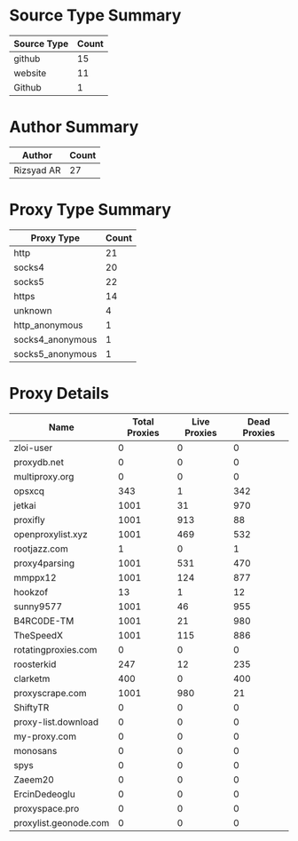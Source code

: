 # Source Type Summary

| Source Type | Count |
|-------------|-------|
| github | 15 |
| website | 11 |
| Github | 1 |


# Author Summary

| Author | Count |
|--------|-------|
| Rizsyad AR | 27 |


# Proxy Type Summary

| Proxy Type | Count |
|------------|-------|
| http | 21 |
| socks4 | 20 |
| socks5 | 22 |
| https | 14 |
| unknown | 4 |
| http_anonymous | 1 |
| socks4_anonymous | 1 |
| socks5_anonymous | 1 |


# Proxy Details

| Name | Total Proxies | Live Proxies | Dead Proxies |
|------|---------------|--------------|---------------|
| zloi-user | 0 | 0 | 0 |
| proxydb.net | 0 | 0 | 0 |
| multiproxy.org | 0 | 0 | 0 |
| opsxcq | 343 | 1 | 342 |
| jetkai | 1001 | 31 | 970 |
| proxifly | 1001 | 913 | 88 |
| openproxylist.xyz | 1001 | 469 | 532 |
| rootjazz.com | 1 | 0 | 1 |
| proxy4parsing | 1001 | 531 | 470 |
| mmppx12 | 1001 | 124 | 877 |
| hookzof | 13 | 1 | 12 |
| sunny9577 | 1001 | 46 | 955 |
| B4RC0DE-TM | 1001 | 21 | 980 |
| TheSpeedX | 1001 | 115 | 886 |
| rotatingproxies.com | 0 | 0 | 0 |
| roosterkid | 247 | 12 | 235 |
| clarketm | 400 | 0 | 400 |
| proxyscrape.com | 1001 | 980 | 21 |
| ShiftyTR | 0 | 0 | 0 |
| proxy-list.download | 0 | 0 | 0 |
| my-proxy.com | 0 | 0 | 0 |
| monosans | 0 | 0 | 0 |
| spys | 0 | 0 | 0 |
| Zaeem20 | 0 | 0 | 0 |
| ErcinDedeoglu | 0 | 0 | 0 |
| proxyspace.pro | 0 | 0 | 0 |
| proxylist.geonode.com | 0 | 0 | 0 |
